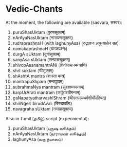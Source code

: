 # Vedic-Chants

At the moment, the following are available (sasvara, सस्वर):

1. puruShasUktam (पुरुषसूक्तम्)
2. nArAyaNasUktam (नारायणसूक्तम्)
3. rudraprashnaH (with laghunyAsa) (रुद्रप्रश्नः लघुन्यासेन सह)
4. camakaprashnaH (चमकप्रश्नः)
5. durgA sUktam (दुर्गासूक्तम्)
6. sanyAsa sUktam (सन्याससूक्तम्)
7. shivopAsanamantrANi (शिवोपासनमन्त्राणि)
8. shrI suktam (श्रीसूक्तम्)
9. shAshtA mantra (शास्ता मन्त्र)
10. mantrapuShpam (मन्त्रपुष्पम्)
11. subrahmaNya mantram (सुब्रह्मण्यमन्त्रम्)
12. karpUrArati mantram (कर्पूरारतीमन्त्रम्)
13. gaNapatyatharvashIShram (श्रीगणपत्यथर्वशीर्षोपनिषत्)
14. shriNgerI birudAvali (बिरुदावलिः)
15. navagraha sUktam (नवग्रहसूक्तम्)

Also in Tamil (தமிழ்) script (experimental):

1. puruShasUktam (புருஷ ஸூக்தம்)
2. nArAyaNasUktam (நாராயண ஸூக்தம்)
3. laghunyAsa (லகு ந்யாஸம்)
